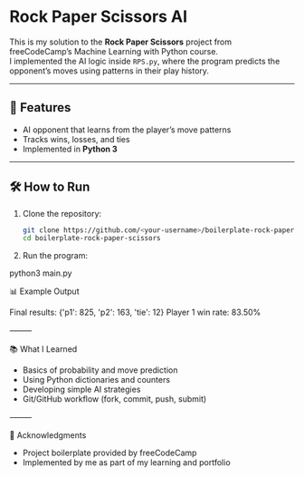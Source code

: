 # Rock Paper Scissors AI

This is my solution to the **Rock Paper Scissors** project from freeCodeCamp’s Machine Learning with Python course.  
I implemented the AI logic inside `RPS.py`, where the program predicts the opponent’s moves using patterns in their play history.

---

## 🚀 Features
- AI opponent that learns from the player’s move patterns  
- Tracks wins, losses, and ties  
- Implemented in **Python 3**

---

## 🛠 How to Run
1. Clone the repository:
   ```bash
   git clone https://github.com/<your-username>/boilerplate-rock-paper-scissors.git
   cd boilerplate-rock-paper-scissors

2.	Run the program:

   python3 main.py




📊 Example Output


Final results: {'p1': 825, 'p2': 163, 'tie': 12}
Player 1 win rate: 83.50%


⸻

📚 What I Learned
-	Basics of probability and move prediction
-  Using Python dictionaries and counters
-	Developing simple AI strategies
-  Git/GitHub workflow (fork, commit, push, submit)

⸻

📌 Acknowledgments
-	Project boilerplate provided by freeCodeCamp
-  Implemented by me as part of my learning and portfolio

